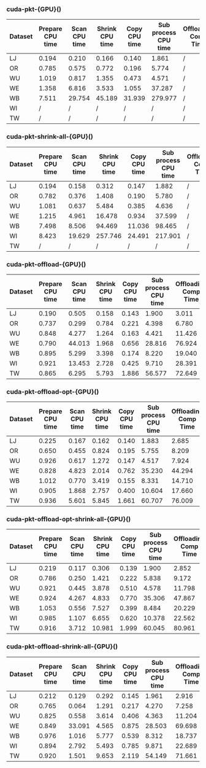
### cuda-pkt-{GPU}()

Dataset | Prepare CPU time | Scan CPU time | Shrink CPU time | Copy CPU time | Sub process CPU time | Offloading Comp Time | Parallel K-Truss
--- | --- | --- | --- | --- | --- | --- | ---
LJ | 0.194 | 0.210 | 0.166 | 0.140 | 1.861 | / | 3.494
OR | 0.785 | 0.575 | 0.772 | 0.196 | 5.774 | / | 10.415
WU | 1.019 | 0.817 | 1.355 | 0.473 | 4.571 | / | 10.965
WE | 1.358 | 6.816 | 3.533 | 1.055 | 37.287 | / | 54.234
WB | 7.511 | 29.754 | 45.189 | 31.939 | 279.977 | / | 411.646
WI | / | / | / | / | / | / | /
TW | / | / | / | / | / | / | /

### cuda-pkt-shrink-all-{GPU}()

Dataset | Prepare CPU time | Scan CPU time | Shrink CPU time | Copy CPU time | Sub process CPU time | Offloading Comp Time | Parallel K-Truss
--- | --- | --- | --- | --- | --- | --- | ---
LJ | 0.194 | 0.158 | 0.312 | 0.147 | 1.882 | / | 3.638
OR | 0.782 | 0.376 | 1.408 | 0.190 | 5.780 | / | 11.190
WU | 1.081 | 0.637 | 5.484 | 0.385 | 4.636 | / | 16.087
WE | 1.215 | 4.961 | 16.478 | 0.934 | 37.599 | / | 66.444
WB | 7.498 | 8.506 | 94.469 | 11.036 | 98.465 | / | 240.287
WI | 8.423 | 19.629 | 257.746 | 24.491 | 217.901 | / | 550.513
TW | / | / | / | / | / | / | /

### cuda-pkt-offload-{GPU}()

Dataset | Prepare CPU time | Scan CPU time | Shrink CPU time | Copy CPU time | Sub process CPU time | Offloading Comp Time | Parallel K-Truss
--- | --- | --- | --- | --- | --- | --- | ---
LJ | 0.190 | 0.505 | 0.158 | 0.143 | 1.900 | 3.011 | 3.981
OR | 0.737 | 0.299 | 0.784 | 0.221 | 4.398 | 6.780 | 9.158
WU | 0.848 | 4.277 | 1.264 | 0.163 | 4.421 | 11.426 | 14.566
WE | 0.790 | 44.013 | 1.968 | 0.656 | 28.816 | 76.924 | 83.256
WB | 0.895 | 5.299 | 3.398 | 0.174 | 8.220 | 19.040 | 53.129
WI | 0.921 | 13.453 | 2.728 | 0.425 | 9.710 | 28.391 | 77.965
TW | 0.865 | 6.295 | 5.793 | 1.886 | 56.577 | 72.649 | 148.574

### cuda-pkt-offload-opt-{GPU}()

Dataset | Prepare CPU time | Scan CPU time | Shrink CPU time | Copy CPU time | Sub process CPU time | Offloading Comp Time | Parallel K-Truss
--- | --- | --- | --- | --- | --- | --- | ---
LJ | 0.225 | 0.167 | 0.162 | 0.140 | 1.883 | 2.685 | 3.658
OR | 0.650 | 0.455 | 0.824 | 0.195 | 5.755 | 8.209 | 10.584
WU | 0.926 | 0.617 | 1.272 | 0.147 | 4.517 | 7.924 | 11.173
WE | 0.828 | 4.823 | 2.014 | 0.762 | 35.230 | 44.294 | 50.667
WB | 1.012 | 0.770 | 3.419 | 0.155 | 8.331 | 14.710 | 47.791
WI | 0.905 | 1.868 | 2.757 | 0.400 | 10.604 | 17.660 | 67.600
TW | 0.936 | 5.601 | 5.845 | 1.661 | 60.707 | 76.009 | 150.349

### cuda-pkt-offload-opt-shrink-all-{GPU}()

Dataset | Prepare CPU time | Scan CPU time | Shrink CPU time | Copy CPU time | Sub process CPU time | Offloading Comp Time | Parallel K-Truss
--- | --- | --- | --- | --- | --- | --- | ---
LJ | 0.219 | 0.117 | 0.306 | 0.139 | 1.900 | 2.852 | 3.820
OR | 0.786 | 0.250 | 1.421 | 0.222 | 5.838 | 9.172 | 11.557
WU | 0.921 | 0.445 | 3.878 | 0.510 | 4.578 | 11.798 | 15.006
WE | 0.924 | 4.267 | 4.833 | 0.770 | 35.306 | 47.867 | 54.281
WB | 1.053 | 0.556 | 7.527 | 0.399 | 8.484 | 20.229 | 54.037
WI | 0.985 | 1.107 | 6.655 | 0.620 | 10.378 | 22.562 | 71.316
TW | 0.916 | 3.712 | 10.981 | 1.999 | 60.045 | 80.961 | 156.276

### cuda-pkt-offload-shrink-all-{GPU}()

Dataset | Prepare CPU time | Scan CPU time | Shrink CPU time | Copy CPU time | Sub process CPU time | Offloading Comp Time | Parallel K-Truss
--- | --- | --- | --- | --- | --- | --- | ---
LJ | 0.212 | 0.129 | 0.292 | 0.145 | 1.961 | 2.916 | 3.916
OR | 0.765 | 0.064 | 1.291 | 0.217 | 4.270 | 7.258 | 9.589
WU | 0.825 | 0.558 | 3.614 | 0.406 | 4.363 | 11.204 | 14.409
WE | 0.849 | 33.091 | 4.565 | 0.875 | 28.503 | 69.698 | 76.135
WB | 0.976 | 1.016 | 5.777 | 0.539 | 8.312 | 18.737 | 52.544
WI | 0.894 | 2.792 | 5.493 | 0.785 | 9.871 | 22.689 | 71.973
TW | 0.920 | 1.501 | 9.653 | 2.119 | 54.149 | 71.661 | 145.439
